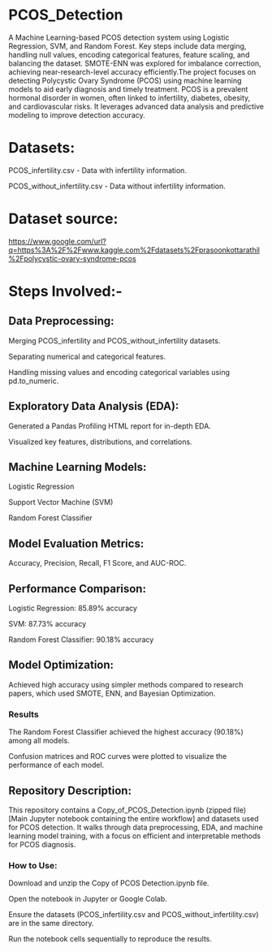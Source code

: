 # PCOS_Detection
 A Machine Learning-based PCOS detection system using Logistic Regression, SVM, and Random Forest. Key steps include data merging, handling null values, encoding categorical features, feature scaling, and balancing the dataset. SMOTE-ENN was explored for imbalance correction, achieving near-research-level accuracy efficiently.The project focuses on detecting Polycystic Ovary Syndrome (PCOS) using machine learning models to aid early diagnosis and timely treatment. PCOS is a prevalent hormonal disorder in women, often linked to infertility, diabetes, obesity, and cardiovascular risks. It leverages advanced data analysis and predictive modeling to improve detection accuracy.
 
# Datasets:

PCOS_infertility.csv - Data with infertility information.

PCOS_without_infertility.csv - Data without infertility information.

# Dataset source: 
https://www.google.com/url?q=https%3A%2F%2Fwww.kaggle.com%2Fdatasets%2Fprasoonkottarathil%2Fpolycystic-ovary-syndrome-pcos

# Steps Involved:-

## **Data Preprocessing:**

Merging PCOS_infertility and PCOS_without_infertility datasets.

Separating numerical and categorical features.

Handling missing values and encoding categorical variables using pd.to_numeric.

## **Exploratory Data Analysis (EDA):**

Generated a Pandas Profiling HTML report for in-depth EDA.

Visualized key features, distributions, and correlations.

## **Machine Learning Models:**

Logistic Regression

Support Vector Machine (SVM)

Random Forest Classifier

## **Model Evaluation Metrics:**

Accuracy, Precision, Recall, F1 Score, and AUC-ROC.

## **Performance Comparison:**

Logistic Regression: 85.89% accuracy

SVM: 87.73% accuracy

Random Forest Classifier: 90.18% accuracy

## **Model Optimization:**

Achieved high accuracy using simpler methods compared to research papers, which used SMOTE, ENN, and Bayesian Optimization.

### **Results**

The Random Forest Classifier achieved the highest accuracy (90.18%) among all models.

Confusion matrices and ROC curves were plotted to visualize the performance of each model.

## **Repository Description:**

This repository contains a Copy_of_PCOS_Detection.ipynb (zipped file)[Main Jupyter notebook containing the entire workflow] and datasets used for PCOS detection. It walks through data preprocessing, EDA, and machine learning model training, with a focus on efficient and interpretable methods for PCOS diagnosis.

### **How to Use:**

Download and unzip the Copy of PCOS Detection.ipynb file.

Open the notebook in Jupyter or Google Colab.

Ensure the datasets (PCOS_infertility.csv and PCOS_without_infertility.csv) are in the same directory.

Run the notebook cells sequentially to reproduce the results.
